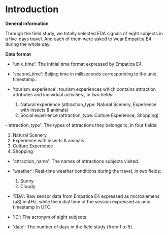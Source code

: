Introduction
====

**General information**

Through the field study, we totally selected EDA signals of eight subjects in a five-days travel. And each of them were asked to wear Empatica E4 during the whole day.

**Data format**

- 'unix_time': The intitial time format expressed by Empatica E4.

- 'second_time': Beijing time in milliseconds corresponding to the unix timestamp.

- 'tourism_experience':  tourism experiences which contains attraction attributes and individual activities., in two fields:
  1. Natural experience (attraction_type: Natural Scenery, Experience with insects & animals)
  2. Social experience (attraction_type: Culture Experience, Shopping)
											 
-'attraction_type': The types of attractions they belongs to, in four fields:
  1. Natural Scenery
  2. Experience with insects & animals
  3. Culture Experience
  4. Shopping

- 'attraction_name': The names of attractions subjects visited.

- 'weather': Real-time weather conditions during the travel, in two fields:
  1. Sunny
  2. Cloudy

- 'EDA': Raw sensor data from Empatica E4 expressed as microsiemens (μS) in 4Hz, while the initial time of the session  expressed as unix timestamp in UTC.

- 'ID': The acronym of eight subjects

- 'date': The number of days in the field study (from 1 to 5).
